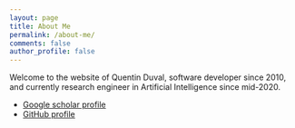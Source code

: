 ```yaml
---
layout: page
title: About Me
permalink: /about-me/
comments: false
author_profile: false
---
```


<p>
Welcome to the website of Quentin Duval, software developer since 2010, and currently research engineer in Artificial Intelligence since mid-2020.
</p>

<ul>
    <li><a href="https://scholar.google.com/citations?user=XTaVGqYAAAAJ">Google scholar profile</a></li>
    <li><a href="https://github.com/QuentinDuval">GitHub profile</a></li>
</ul>

